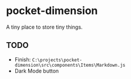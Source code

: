 # pocket-dimension

A tiny place to store tiny things.

## TODO

- Finish: `C:\projects\pocket-dimension\src\components\Items\Markdown.js`
- Dark Mode button